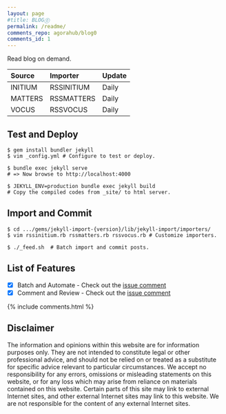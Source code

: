 ```yaml
---
layout: page
#title: BLOG⓪
permalink: /readme/
comments_repo: agorahub/blog0
comments_id: 1
---
```


Read blog on demand.

| Source  | Importer   | Update |
| :-----  | :-------   | :----- |
| INITIUM | RSSINITIUM | Daily  |
| MATTERS | RSSMATTERS | Daily  |
| VOCUS   | RSSVOCUS   | Daily  |

## Test and Deploy

```
$ gem install bundler jekyll
$ vim _config.yml # Configure to test or deploy.

$ bundle exec jekyll serve
# => Now browse to http://localhost:4000

$ JEKYLL_ENV=production bundle exec jekyll build
# Copy the compiled codes from _site/ to html server.
```

## Import and Commit

```
$ cd .../gems/jekyll-import-{version}/lib/jekyll-import/importers/
$ vim rssinitium.rb rssmatters.rb rssvocus.rb # Customize importers.

$ ./_feed.sh  # Batch import and commit posts.
```

## List of Features

- [x] Batch and Automate - Check out the [issue comment](https://github.com/agorahub/news0/issues/1#issuecomment-597540617)
- [x] Comment and Review - Check out the [issue comment](https://github.com/agorahub/blog0/issues/3#issuecomment-726799802)

{% include comments.html %}

## Disclaimer

The information and opinions within this website are for information purposes only. They are not intended to constitute legal or other professional advice, and should not be relied on or treated as a substitute for specific advice relevant to particular circumstances. We accept no responsibility for any errors, omissions or misleading statements on this website, or for any loss which may arise from reliance on materials contained on this website. Certain parts of this site may link to external Internet sites, and other external Internet sites may link to this website. We are not responsible for the content of any external Internet sites.

